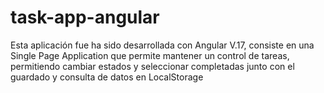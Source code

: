 # task-app-angular
Esta aplicación fue ha sido desarrollada con Angular V.17, consiste en una Single Page Application que permite mantener un control de tareas, permitiendo cambiar estados y seleccionar completadas junto con el guardado y consulta de datos en LocalStorage 
